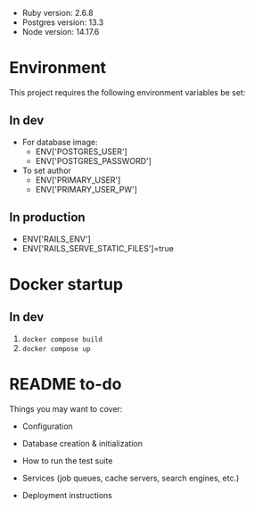* Ruby version: 2.6.8
* Postgres version: 13.3
* Node version: 14.17.6


# Environment
This project requires the following environment variables be set:

## In dev
* For database image:
    * ENV['POSTGRES_USER']
    * ENV['POSTGRES_PASSWORD']
* To set author
    * ENV['PRIMARY_USER']
    * ENV['PRIMARY_USER_PW']

## In production
* ENV['RAILS_ENV']
* ENV['RAILS_SERVE_STATIC_FILES']=true 


# Docker startup
## In dev
1. `docker compose build`
2. `docker compose up`


# README to-do

Things you may want to cover:

* Configuration

* Database creation & initialization

* How to run the test suite

* Services (job queues, cache servers, search engines, etc.)

* Deployment instructions
